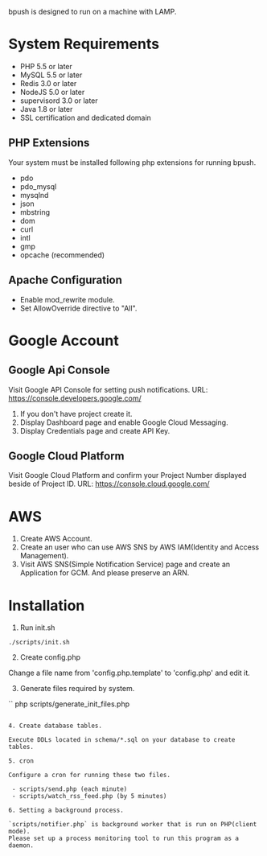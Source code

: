 bpush is designed to run on a machine with LAMP.

# System Requirements

 - PHP 5.5 or later
 - MySQL 5.5 or later
 - Redis 3.0 or later
 - NodeJS 5.0 or later
 - supervisord 3.0 or later
 - Java 1.8 or later
 - SSL certification and dedicated domain

## PHP Extensions

Your system must be installed following php extensions for running bpush.

 - pdo
 - pdo_mysql
 - mysqlnd
 - json
 - mbstring
 - dom
 - curl
 - intl
 - gmp
 - opcache (recommended)


##  Apache Configuration

 - Enable mod_rewrite module.
 - Set AllowOverride directive to "All".

# Google Account

## Google Api Console

Visit Google API Console for setting push notifications.
URL: https://console.developers.google.com/

1. If you don't have project create it.
2. Display Dashboard page and enable Google Cloud Messaging.
3. Display Credentials page and create API Key.

## Google Cloud Platform

Visit Google Cloud Platform and confirm your Project Number displayed beside of Project ID.
URL: https://console.cloud.google.com/

# AWS

1. Create AWS Account.
2. Create an user who can use AWS SNS by AWS IAM(Identity and Access Management).
3. Visit AWS SNS(Simple Notification Service) page and create an Application for GCM. And please preserve an ARN.

# Installation

1. Run init.sh

```
./scripts/init.sh
```

2. Create config.php

Change a file name from 'config.php.template' to 'config.php' and edit it.

3. Generate files required by system.

``
php scripts/generate_init_files.php
```

4. Create database tables.

Execute DDLs located in schema/*.sql on your database to create tables.

5. cron

Configure a cron for running these two files.

 - scripts/send.php (each minute)
 - scripts/watch_rss_feed.php (by 5 minutes)

6. Setting a background process.

`scripts/notifier.php` is background worker that is run on PHP(client mode).
Please set up a process monitoring tool to run this program as a daemon.

